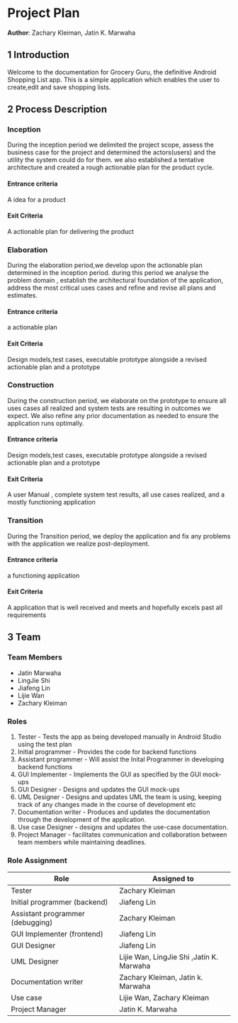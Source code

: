# Project Plan



**Author**: Zachary Kleiman, Jatin K. Marwaha

## 1 Introduction

Welcome to the documentation for Grocery Guru, the definitive Android Shopping List app.
This is a simple application which enables the user to create,edit and save shopping lists.

## 2 Process Description
### Inception  
During the inception period we delimited the project scope, assess the business case for the project and determined the actors(users) and the utility the system could do for them. we also established a tentative architecture and created a rough actionable plan for the product cycle.
#### Entrance criteria
A idea for a product
#### Exit Criteria
A actionable plan for delivering the product
### Elaboration  
During the elaboration period,we develop upon the actionable plan determined in the inception period. during this period we analyse the problem domain , establish the architectural foundation of the application, address the most critical uses cases and refine and revise all plans and estimates. 
#### Entrance criteria
a actionable plan
#### Exit Criteria
Design models,test cases, executable prototype alongside a revised actionable plan and a prototype
### Construction
During the construction period, we elaborate on the prototype to ensure all uses cases all realized and system tests are resulting in outcomes we expect. We also refine any prior documentation as needed to ensure the application runs optimally.
#### Entrance criteria
Design models,test cases, executable prototype alongside a revised actionable plan and a prototype
#### Exit Criteria
A user Manual , complete system test results, all use cases realized, and a mostly functioning application 
### Transition
During the Transition period, we deploy the application and fix any problems with the application we realize post-deployment. 
#### Entrance criteria
a functioning application 
#### Exit Criteria
A application that is well received and meets and hopefully excels past all requirements


## 3 Team

### Team Members
- Jatin Marwaha
- LingJie Shi
- Jiafeng Lin
- Lijie Wan
- Zachary Kleiman

### Roles
1. Tester - Tests the app as being developed manually in Android Studio using the test plan
2. Initial programmer - Provides the code for backend functions
3. Assistant programmer - Will assist the Inital Programmer in developing backend functions
4. GUI Implementer - Implements the GUI as specified by the GUI mock-ups
4. GUI Designer - Designs and updates the GUI mock-ups
5. UML Designer - Designs and updates UML the team is using, keeping track of any changes made in the course of development etc
6. Documentation writer - Produces and updates the documentation through the development of the application.
7. Use case Designer - designs and updates the use-case documentation.
8. Project Manager - facilitates communication and collaboration between team members while maintaining deadlines.  
### Role Assignment

| Role                               | Assigned to               |
|------------------------------------|---------------------------|
|  Tester                       | Zachary Kleiman           |
| Initial programmer (backend)       | Jiafeng Lin                |
| Assistant programmer (debugging)   | Zachary Kleiman           |
| GUI Implementer (frontend)         | Jiafeng Lin                 |
|GUI Designer                        |        Jiafeng Lin                   |
| UML Designer                       | Lijie Wan, LingJie Shi ,Jatin K. Marwaha      |
| Documentation writer               |  Zachary Kleiman, Jatin k. Marwaha       |
| Use case                           | Lijie Wan, Zachary Kleiman                    |
| Project Manager                     | Jatin K. Marwaha |

